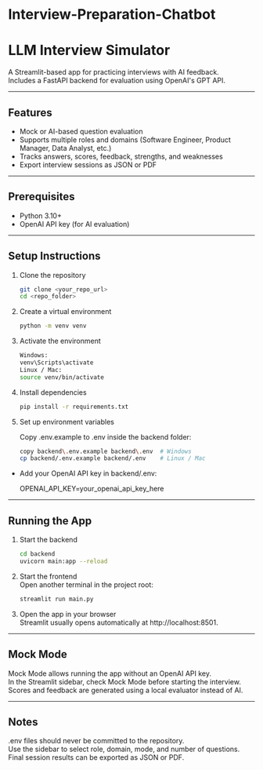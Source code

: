 # Interview-Preparation-Chatbot

# LLM Interview Simulator

A Streamlit-based app for practicing interviews with AI feedback.  
Includes a FastAPI backend for evaluation using OpenAI's GPT API.

---

## Features

- Mock or AI-based question evaluation  
- Supports multiple roles and domains (Software Engineer, Product Manager, Data Analyst, etc.)  
- Tracks answers, scores, feedback, strengths, and weaknesses  
- Export interview sessions as JSON or PDF  

---

## Prerequisites

- Python 3.10+  
- OpenAI API key (for AI evaluation)  

---

## Setup Instructions

1. Clone the repository
   ```bash
   git clone <your_repo_url>
   cd <repo_folder>

2. Create a virtual environment
   ```bash
   python -m venv venv

3. Activate the environment
   ```bash
   Windows:
   venv\Scripts\activate
   Linux / Mac:
   source venv/bin/activate
   
5. Install dependencies
   ```bash
   pip install -r requirements.txt

5. Set up environment variables

   Copy .env.example to .env inside the backend folder:
   ```bash
   copy backend\.env.example backend\.env  # Windows
   cp backend/.env.example backend/.env    # Linux / Mac
-
   Add your OpenAI API key in backend/.env:

   OPENAI_API_KEY=your_openai_api_key_here

---

## Running the App

1. Start the backend
   ```bash
   cd backend
   uvicorn main:app --reload

2. Start the frontend  
Open another terminal in the project root:
   ```bash
   streamlit run main.py

3. Open the app in your browser  
   Streamlit usually opens automatically at http://localhost:8501.

---

## Mock Mode

Mock Mode allows running the app without an OpenAI API key.  
In the Streamlit sidebar, check Mock Mode before starting the interview.  
Scores and feedback are generated using a local evaluator instead of AI.

---

## Notes

.env files should never be committed to the repository.  
Use the sidebar to select role, domain, mode, and number of questions.  
Final session results can be exported as JSON or PDF.


